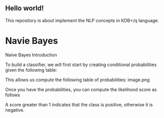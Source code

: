 ## Hello world!

This repository is about implement the NLP concepts in KDB+/q language.

# Navie Bayes
Naive Bayes Introduction

To build a classifier, we will first start by creating conditional probabilities given the following table:

This allows us compute the following table of probabilities:
image.png

Once you have the probabilities, you can compute the likelihood score as follows

A score greater than 1 indicates that the class is positive, otherwise it is negative.